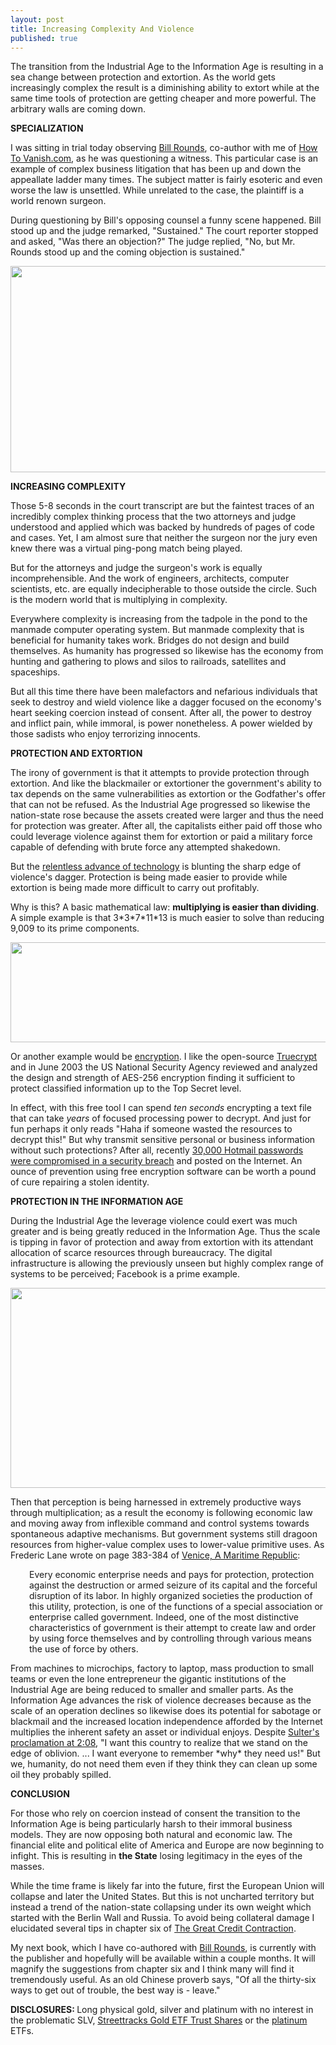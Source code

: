 ```yaml
---
layout: post
title: Increasing Complexity And Violence
published: true
---
```

<p>The transition from the Industrial Age to the Information Age is resulting in a sea change between protection and extortion. As the world gets increasingly complex the result is a diminishing ability to extort while at the same time tools of protection are getting cheaper and more powerful. The arbitrary walls are coming down.<img src="{{ site.baseurl }}/images/040510.jpg" border="0" alt="" width="1" height="1" /><img src="{{ site.baseurl }}/images/0405101.jpg" border="0" alt="" width="1" height="1" /></p>
<p><strong>SPECIALIZATION</strong></p>
<p>I was sitting in trial today observing <a title="bill rounds" href="http://www.billroundsjd.com" target="_blank">Bill Rounds</a>, co-author with me of <a title="howtovanish" href="http://www.howtovanish.com" target="_blank">How To Vanish.com</a>, as he was questioning a witness. This particular case is an example of complex business litigation that has been up and down the appeallate ladder many times. The subject matter is fairly esoteric and even worse the law is unsettled. While unrelated to the case, the plaintiff is a world renown surgeon.</p>
<p>During questioning by Bill's opposing counsel a funny scene happened. Bill stood up and the judge remarked, "Sustained." The court reporter stopped and asked, "Was there an objection?" The judge replied, "No, but Mr. Rounds stood up and the coming objection is sustained."</p>
<p><img class="aligncenter" title="courtroom judge" src="{{ site.baseurl }}/images/courtroom-judge.jpg" alt="" width="520" height="330" /></p>
<p><strong>INCREASING COMPLEXITY</strong></p>
<p>Those 5-8 seconds in the court transcript are but the faintest traces of an incredibly complex thinking process that the two attorneys and judge understood and applied which was backed by hundreds of pages of code and cases. Yet, I am almost sure that neither the surgeon nor the jury even knew there was a virtual ping-pong match being played.</p>
<p>But for the attorneys and judge the surgeon's work is equally incomprehensible. And the work of engineers, architects, computer scientists, etc. are equally indecipherable to those outside the circle. Such is the modern world that is multiplying in complexity.</p>
<p>Everywhere complexity is increasing from the tadpole in the pond to the manmade computer operating system. But manmade complexity that is beneficial for humanity takes work. Bridges do not design and build themselves. As humanity has progressed so likewise has the economy from hunting and gathering to plows and silos to railroads, satellites and spaceships.</p>
<p>But all this time there have been malefactors and nefarious individuals that seek to destroy and wield violence like a dagger focused on the economy's heart seeking coercion instead of consent. After all, the power to destroy and inflict pain, while immoral, is power nonetheless. A power wielded by those sadists who enjoy terrorizing innocents.</p>
<p><strong>PROTECTION AND EXTORTION</strong></p>
<p>The irony of government is that it attempts to provide protection through extortion. And like the blackmailer or extortioner the government's ability to tax depends on the same vulnerabilities as extortion or the Godfather's offer that can not be refused. As the Industrial Age progressed so likewise the nation-state rose because the assets created were larger and thus the need for protection was greater. After all, the capitalists either paid off those who could leverage violence against them for extortion or paid a military force capable of defending with brute force any attempted shakedown.</p>
<p>But the <a title="relentless advance of technology" href="http://www.runtogold.com/2009/10/relentless-advance-of-technology/" target="_blank">relentless advance of technology</a> is blunting the sharp edge of violence's dagger. Protection is being made easier to provide while extortion is being made more difficult to carry out profitably.</p>
<p>Why is this? A basic mathematical law: <strong>multiplying is easier than dividing</strong>. A simple example is that 3*3*7*11*13 is much easier to solve than reducing 9,009 to its prime components.</p>
<p><img class="aligncenter" title="calculus" src="{{ site.baseurl }}/images/calculus.jpg" alt="" width="520" height="160" /></p>
<p>Or another example would be <a title="encryption" href="http://www.howtovanish.com/2010/02/store-your-passwords-in-encrypted-software/" target="_blank">encryption</a>. I like the open-source <a title="truecrypt" href="http://www.truecrypt.org/" target="_blank">Truecrypt</a> and in June 2003 the US National Security Agency reviewed and analyzed the design and strength of AES-256 encryption finding it sufficient to protect classified information up to the Top Secret level.</p>
<p>In effect, with this free tool I can spend <em>ten seconds</em> encrypting a text file that can take <em>years</em> of focused processing power to decrypt. And just for fun perhaps it only reads "Haha if someone wasted the resources to decrypt this!" But why transmit sensitive personal or business information without such protections? After all, recently <a title="hotmail security breach" href="http://www.dailymail.co.uk/news/article-1218272/Microsoft-Hotmail-accounts-hacked-posted-online.html" target="_blank">30,000 Hotmail passwords were compromised in a security breach</a> and posted on the Internet. An ounce of prevention using free encryption software can be worth a pound of cure repairing a stolen identity.</p>
<p><strong>PROTECTION IN THE INFORMATION AGE</strong></p>
<p>During the Industrial Age the leverage violence could exert was much greater and is being greatly reduced in the Information Age. Thus the scale is tipping in favor of protection and away from extortion with its attendant allocation of scarce resources through bureaucracy. The digital infrastructure is allowing the previously unseen but highly complex range of systems to be perceived; Facebook is a prime example.</p>
<p><img class="aligncenter" title="nation state" src="{{ site.baseurl }}/images/nation-state.jpg" alt="" width="520" height="320" /></p>
<p>Then that perception is being harnessed in extremely productive ways through multiplication; as a result the economy is following economic law and moving away from inflexible command and control systems towards spontaneous adaptive mechanisms. But government systems still dragoon resources from higher-value complex uses to lower-value primitive uses. As Frederic Lane wrote on page 383-384 of <a title="venice a maritime republic" href="http://www.runtogold.com/veniceamaritimerepublicbook" target="_blank">Venice, A Maritime Republic</a>:</p>
<p style="padding-left: 30px;">Every economic enterprise needs and pays for protection, protection against the destruction or armed seizure of its capital and the forceful disruption of its labor. In highly organized societies the production of this utility, protection, is one of the functions of a special association or enterprise called government. Indeed, one of the most distinctive characteristics of government is their attempt to create law and order by using force themselves and by controlling through various means the use of force by others.</p>
<p>From machines to microchips, factory to laptop, mass production to small teams or even the lone entrepreneur the gigantic institutions of the Industrial Age are being reduced to smaller and smaller parts. As the Information Age advances the risk of violence decreases because as the scale of an operation declines so likewise does its potential for sabotage or blackmail and the increased location independence afforded by the Internet multiplies the inherent safety an asset or individual enjoys. Despite <a id="aptureLink_Le9qMhDikh" href="http://www.youtube.com/watch?v=3lkKyaj1GF4#t=128">Sulter's proclamation at 2:08</a>, "I want this country to realize that we stand on the edge of oblivion. ... I want everyone to remember *why* they need us!" But we, humanity, do not need them even if they think they can clean up some oil they probably spilled.</p>
<p><strong>CONCLUSION</strong></p>
<p>For those who rely on coercion instead of consent the transition to the Information Age is being particularly harsh to their immoral business models. They are now opposing both natural and economic law. The financial elite and political elite of America and Europe are now beginning to infight. This is resulting in <strong>the State</strong> losing legitimacy in the eyes of the masses.</p>
<p>While the time frame is likely far into the future, first the European Union will collapse and later the United States. But this is not uncharted territory but instead a trend of the nation-state collapsing under its own weight which started with the Berlin Wall and Russia. To avoid being collateral damage I elucidated several tips in chapter six of <a title="the great credit contraction" href="http://www.thecreditcontraction.com" target="_blank">The Great Credit Contraction</a>.</p>
<p>My next book, which I have co-authored with <a title="bill rounds" href="http://www.billroundsjd.com" target="_blank">Bill Rounds</a>, is currently with the publisher and hopefully will be available within a couple months. It will magnify the suggestions from chapter six and I think many will find it tremendously useful. As an old Chinese proverb says, "Of all the thirty-six ways to get out of trouble, the best way is - leave."</p>
<p><strong>DISCLOSURES: </strong>Long physical gold, silver and platinum with no interest in the problematic SLV, <a title="gld etf" href="http://www.runtogold.com/2009/02/another-problem-with-the-gld-etf/" target="_blank">Streettracks Gold ETF Trust Shares</a> or the <a title="platinum" href="http://www.runtogold.com/2010/01/is-platinum-overvalued/" target="_blank">platinum</a> ETFs.</p>
